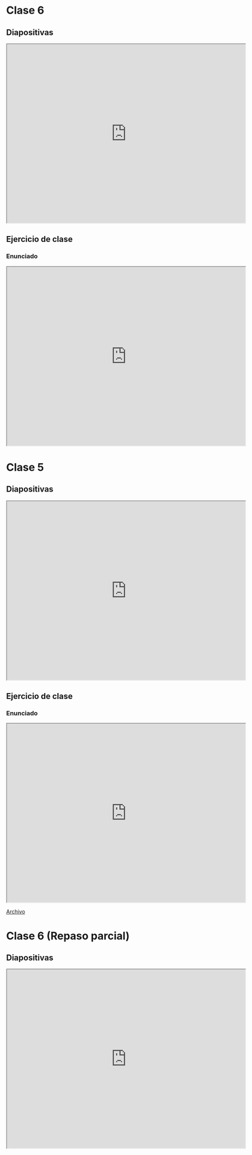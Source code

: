 # Clase 6

## Diapositivas

<iframe src="https://drive.google.com/file/d/1vpR6SZ-IoDQD6Q8XfPK69f7ulGcaRqZz/preview" width="640" height="480" allow="autoplay"></iframe>

## Ejercicio de clase

### Enunciado

<iframe src="https://drive.google.com/file/d/1UcbQ_KrB0nq2lzHonIb72fKdfyfjFIx6/preview" width="640" height="480" allow="autoplay"></iframe>

# Clase 5

## Diapositivas

<iframe src="https://drive.google.com/file/d/1oSx8X_NT8g1khnT_1QJ46DXGuCskZ7Qq/preview" width="640" height="480" allow="autoplay"></iframe>

## Ejercicio de clase

### Enunciado

<iframe src="https://drive.google.com/file/d/1EAnU6KUzar0Szxx5I4VNnPAYw9iwHn4V/preview" width="640" height="480" allow="autoplay"></iframe>

[Archivo](https://drive.google.com/file/d/1EhzZZFAW98jMMfv-yL-05IAr97HiBryz/view?usp=drive_link)

# Clase 6 (Repaso parcial)

## Diapositivas

<iframe src="https://drive.google.com/file/d/1ojBwWY3ESBYuzO47mJLW9_0O5ilbrdos/preview" width="640" height="480" allow="autoplay"></iframe>
